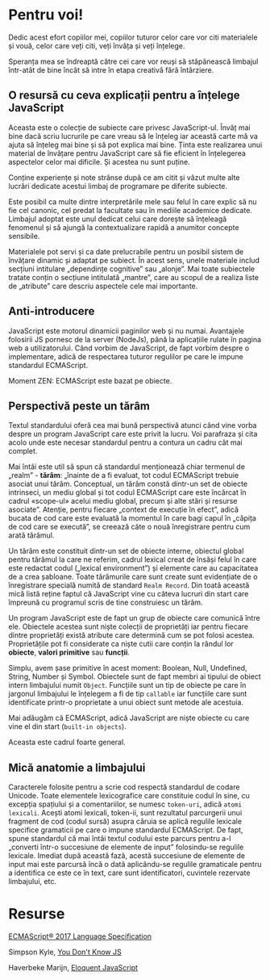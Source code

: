 # Pentru voi!

Dedic acest efort copiilor mei, copiilor tuturor celor care vor citi materialele și vouă, celor care veți citi, veți învăța și veți înțelege.

Speranța mea se îndreaptă către cei care vor reuși să stăpânească limbajul într-atât de bine încât să intre în etapa creativă fără întârziere.

## O resursă cu ceva explicații pentru a înțelege JavaScript

Aceasta este o colecție de subiecte care privesc JavaScript-ul. Învăț mai bine dacă scriu lucrurile pe care vreau să le înțeleg iar această carte mă va ajuta să înțeleg mai bine și să pot explica mai bine.
Ținta este realizarea unui material de învățare pentru JavaScript care să fie eficient în înțelegerea aspectelor celor mai dificile. Și acestea nu sunt puține.

Conține experiențe și note strânse după ce am citit și văzut multe alte lucrări dedicate acestui limbaj de programare pe diferite subiecte.

Este posibil ca multe dintre interpretările mele sau felul în care explic să nu fie cel canonic, cel predat la facultate sau în mediile academice dedicate. Limbajul adoptat este unul dedicat celui care dorește să înțeleagă fenomenul și să ajungă la contextualizare rapidă a anumitor concepte sensibile.

Materialele pot servi și ca date prelucrabile pentru un posibil sistem de învățare dinamic și adaptat pe subiect. În acest sens, unele materiale includ secțiuni intitulare „dependințe cognitive” sau „alonje”. Mai toate subiectele tratate conțin o secțiune intitulată „mantre”, care au scopul de a realiza liste de „atribute” care descriu aspectele cele mai importante.

## Anti-introducere

JavaScript este motorul dinamicii paginilor web și nu numai. Avantajele folosirii JS pornesc de la server (NodeJs), până la aplicațiile rulate în pagina web a utilizatorului.
Când vorbim de JavaScript, de fapt vorbim despre o implementare, adică de respectarea tuturor regulilor pe care le impune standardul ECMAScript.

Moment ZEN: ECMAScript este bazat pe obiecte.

## Perspectivă peste un tărâm

Textul standardului oferă cea mai bună perspectivă atunci când vine vorba despre un program JavaScript care este privit la lucru. Voi parafraza și cita acolo unde este necesar standardul pentru a contura un cadru cât mai complet.

Mai întâi este util să spun că standardul menționează chiar termenul de „realm” - **tărâm**: „înainte de a fi evaluat, tot codul ECMAScript trebuie asociat unui tărâm. Conceptual, un tărâm constă dintr-un set de obiecte intrinseci, un mediu global și tot codul ECMAScript care este încărcat în cadrul «scope-ul» acelui mediu global, precum și alte stări și resurse asociate”. Atenție, pentru fiecare „context de execuție în efect”, adică bucata de cod care este evaluată la momentul în care bagi capul în „căpița de cod care se execută”, se creează câte o nouă înregistrare pentru cum arată tărâmul.

Un tărâm este constituit dintr-un set de obiecte interne, obiectul global pentru tărâmul la care ne referim, cadrul lexical creat de însăși felul în care este redactat codul („lexical environment”) și elemente care au capacitatea de a crea șabloane. Toate tărâmurile care sunt create sunt evidențiate de o înregistrare specială numită de standard `Realm Record`. Din toată această mică listă reține faptul că JavaScript vine cu câteva lucruri din start care împreună cu programul scris de tine construiesc un tărâm.

Un program JavaScript este de fapt un grup de obiecte care comunică între ele. Obiectele acestea sunt niște colecții de proprietăți iar pentru fiecare dintre proprietăți există atribute care determină cum se pot folosi acestea. Proprietățile pot fi considerate ca niște cutii care conțin la rândul lor **obiecte**, **valori primitive** sau **funcții**.

Simplu, avem șase primitive în acest moment: Boolean, Null, Undefined, String, Number și Symbol.
Obiectele sunt de fapt membri ai tipului de obiect intern limbajului numit `Object`. Funcțiile sunt un tip de obiecte pe care în jargonul limbajului le înțelegem a fi de tip `callable` iar funcțiile care sunt identificate printr-o proprietate a unui obiect sunt metode ale acestuia.

Mai adăugăm că ECMAScript, adică JavaScript are niște obiecte cu care vine el din start (`built-in objects`).

Aceasta este cadrul foarte general.

## Mică anatomie a limbajului

Caracterele folosite pentru a scrie cod respectă standardul de codare Unicode. Toate elementele lexicografice care constituie codul în sine, cu excepția spațiului și a comentariilor, se numesc `token-uri`, adică `atomi lexicali`. Acești atomi lexicali, token-ii, sunt rezultatul parcurgerii unui fragment de cod (codul sursă) asupra căruia se aplică regulile lexicale specifice gramaticii pe care o impune standardul ECMAScript.
De fapt, spune standardul că mai întâi textul codului este parcurs pentru a-l „converti într-o succesiune de elemente de input” folosindu-se regulile lexicale. Imediat după această fază, acestă succesiune de elemente de input mai este parcursă încă o dată aplicându-se regulile gramaticale pentru a identifica ce este ce în text, care sunt identificatori, cuvintele rezervate limbajului, etc.

# Resurse

[ECMAScript® 2017 Language Specification](https://tc39.github.io/ecma262/)

Simpson Kyle, [You Don't Know JS](https://github.com/getify/You-Dont-Know-JS)

Haverbeke Marijn, [Eloquent JavaScript](http://eloquentjavascript.net/)
